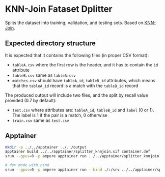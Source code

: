 # KNN-Join Fataset Dplitter

Splits the dataset into training, validation, and testing sets.
Based on [KNN-Join](https://pyjedai.readthedocs.io/en/latest/tutorials/SimilarityJoins.html).

## Expected directory structure

It is expected that it contains the following files (in proper CSV format):

- `tableA.csv` where the first row is the header, and it has to contain the `id` attribute
- `tableB.csv` same as `tableA.csv`
- `matches.csv` should have `tableA_id`, `tableB_id` attributes, which means that the `tableA_id` record is a match with the `tableB_id` record

The produced output will include two files, and the split by recall value provided (0.7 by default):

- `test.csv` where attributes are: `tableA_id`, `tableB_id` and `label` (0 or 1). The label is 1 if the pair is a match, 0 otherwise
- `train.csv` same as `test.csv`

## Apptainer

```bash
mkdir -p ../../apptainer ../../output
apptainer build ../../apptainer/splitter_knnjoin.sif container.def
srun --gpus=0 -p ampere apptainer run ../../apptainer/splitter_knnjoin.sif ../../datasets/d2_abt_buy/ ../../output/split_knnjoin/

# dev mode with bind
srun --gpus=0 -p ampere apptainer run --bind ./:/srv ../../apptainer/splitter_knnjoin.sif ../../datasets/d2_abt_buy/ ../../output/split_knnjoin/
```
